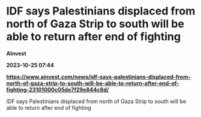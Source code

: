 # IDF says Palestinians displaced from north of Gaza Strip to south will be able to return after end of fighting
**AInvest**

**2023-10-25 07:44**

**https://www.ainvest.com/news/idf-says-palestinians-displaced-from-north-of-gaza-strip-to-south-will-be-able-to-return-after-end-of-fighting-23101000c05de7f29e844c8d/**

IDF says Palestinians displaced from north of Gaza Strip to south will be able to return after end of fighting
